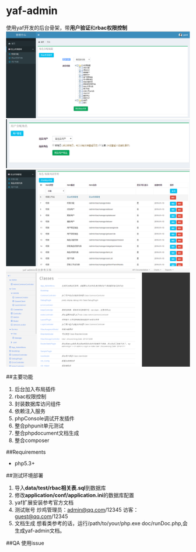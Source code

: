 # yaf-admin
使用yaf开发的后台骨架，带**用户验证**和**rbac权限控制**
![1](/readme/1.png)
![1](/readme/2.png)
![1](/readme/3.png)
![1](/readme/4.png)

##主要功能
1. 后台加入布局插件
2. rbac权限控制
3. 封装数据库访问组件
4. 依赖注入服务
5. phpConsole调试开发插件
6. 整合phpunit单元测试
7. 整合phpdocument文档生成
8. 整合composer

##Requirements
- php5.3+

##测试环境部署
1. 导入**data/test/rbac相关表.sql**到数据库
2. 修改**application/conf/application.ini**的数据库配置
3. yaf扩展安装参考官方文档
4. 测试账号
    炒鸡管理员：admin@qq.com/12345
    访客：      guest@qq.com/12345
5. 文档生成
    想看类参考的话，运行/path/to/your/php.exe doc/runDoc.php,会生成yaf-admin文档。

##QA
使用issue 
